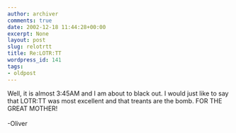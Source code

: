 ```yaml
---
author: archiver
comments: true
date: 2002-12-18 11:44:28+00:00
excerpt: None
layout: post
slug: relotrtt
title: Re:LOTR:TT
wordpress_id: 141
tags:
- oldpost
---
```


Well, it is almost 3:45AM and I am about to black out.  I would just like to say that LOTR:TT was most excellent and that treants are the bomb. FOR THE GREAT MOTHER!<br /><br />-Oliver